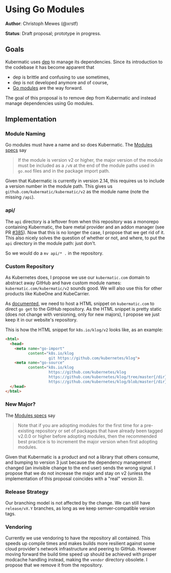 # Using Go Modules

**Author**: Christoph Mewes (@xrstf)

**Status**: Draft proposal; prototype in progress.

## Goals

Kubermatic uses [dep](https://github.com/golang/dep) to manage its dependencies. Since its introduction
to the codebase it has become apparent that

* dep is brittle and confusing to use sometimes,
* dep is not developed anymore and of course,
* [Go modules](https://github.com/golang/go/wiki/Modules) are the way forward.

The goal of this proposal is to remove dep from Kubermatic and instead manage dependencies using
Go modules.

## Implementation

### Module Naming

Go modules must have a name and so does Kubermatic. The [Modules specs](https://github.com/golang/go/wiki/Modules#semantic-import-versioning)
say

> If the module is version v2 or higher, the major version of the module must be included as a `/vN` at
> the end of the module paths used in `go.mod` files and in the package import path.

Given that Kubermatic is currently in version 2.14, this requires us to include a version number in
the module path. This gives us `github.com/kubermatic/kubermatic/v2` as the module name (note the missing
`/api`).

### api/

The `api` directory is a leftover from when this repository was a monorepo containing Kubermatic, the
bare metal provider and an addon manager (see PR [#385](https://github.com/kubermatic/kubermatic/pull/385)).
Now that this is no longer the case, I propose that we get rid of it. This also nicely solves the question
of whether or not, and where, to put the `api` directory in the module path: just don't.

So we would do a `mv api/* .` in the repository.

### Custom Repository

As Kubernetes does, I propose we use our `kubermatic.com` domain to abstract away GitHub and have custom
module names: `kubermatic.com/kubermatic/v2` sounds good. We will also use this for other products like
KubeOne and KubeCarrier.

As [documented](https://golang.org/cmd/go/#hdr-Remote_import_paths), we need to host a HTML snippet on
`kubermatic.com` to direct `go get` to the GitHub repository. As the HTML snippet is pretty static (does
not change with versioning, only for new majors), I propose we just keep it in our website's repository.

This is how the HTML snippet for `k8s.io/klog/v2` looks like, as an example:

```html
<html>
  <head>
    <meta name="go-import"
          content="k8s.io/klog
                   git https://github.com/kubernetes/klog">
    <meta name="go-source"
          content="k8s.io/klog
                   https://github.com/kubernetes/klog
                   https://github.com/kubernetes/klog/tree/master{/dir}
                   https://github.com/kubernetes/klog/blob/master{/dir}/{file}#L{line}">
  </head>
</html>
```

### New Major?

The [Modules specs](https://github.com/golang/go/wiki/Modules#releasing-modules-v2-or-higher) say

> Note that if you are adopting modules for the first time for a pre-existing repository or set of packages
> that have already been tagged v2.0.0 or higher before adopting modules, then the recommended best
> practice is to increment the major version when first adopting modules.

Given that Kubermatic is a product and not a library that others consume, and bumping to version 3 just
because the dependency management changed (an invisible change to the end user) sends the wrong signal.
I propose that we do not increase the major and stay on v2 (unless the implementation of this proposal
coincides with a "real" version 3).

### Release Strategy

Our branching model is not affected by the change. We can still have `release/vX.Y` branches, as long as we
keep semver-compatible version tags.

### Vendoring

Currently we use vendoring to have the repository all contained. This speeds up compile times and makes
builds more resilient against some cloud provider's network infrastructure and peering to GitHub. However
moving forward the build time speed up should be achieved with proper modcache handling instead, making
the `vendor` directory obsolete. I propose that we remove it from the repository.
